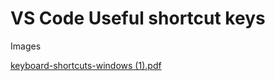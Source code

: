 #  VS Code Useful shortcut keys


Images 

[keyboard-shortcuts-windows (1).pdf](https://github.com/mdsoamd/git-using-commands/files/11121786/keyboard-shortcuts-windows.1.pdf)


